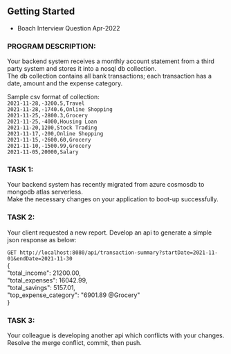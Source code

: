 ## Getting Started

- Boach Interview Question Apr-2022

### PROGRAM DESCRIPTION:

Your backend system receives a monthly account statement from a third party system and stores it into a nosql db  collection.  
The db collection contains all bank transactions; each transaction has a date, amount and the expense category.  

Sample csv format of collection:  
`2021-11-28,-3200.5,Travel`  
`2021-11-28,-1740.6,Online Shopping`  
`2021-11-25,-2800.3,Grocery`  
`2021-11-25,-4000,Housing Loan`  
`2021-11-20,1200,Stock Trading`  
`2021-11-17,-200,Online Shopping`  
`2021-11-15,-2600.60,Grocery`  
`2021-11-10,-1500.99,Grocery`  
`2021-11-05,20000,Salary`  



### TASK 1:

Your backend system has recently migrated from azure cosmosdb to mongodb atlas serverless.  
Make the necessary changes on your application to boot-up successfully.  



### TASK 2:

Your client requested a new report. Develop an api to generate a simple json response as below:

`GET http://localhost:8080/api/transaction-summary?startDate=2021-11-01&endDate=2021-11-30`  
{  
"total_income": 21200.00,  
"total_expenses": 16042.99,  
"total_savings": 5157.01,  
"top_expense_category": "6901.89 @Grocery"  
}



### TASK 3:

Your colleague is developing another api which conflicts with your changes.  
Resolve the merge conflict, commit, then push.  
